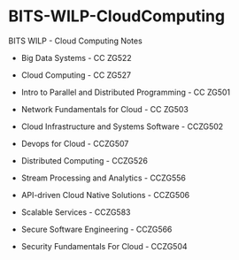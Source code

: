 # BITS-WILP-CloudComputing
BITS WILP - Cloud Computing Notes


- Big Data Systems - CC ZG522
- Cloud Computing - CC ZG527
- Intro to Parallel and Distributed Programming - CC ZG501
- Network Fundamentals for Cloud - CC ZG503

- Cloud Infrastructure and Systems Software - CCZG502
- Devops for Cloud - CCZG507
- Distributed Computing - CCZG526
- Stream Processing and Analytics - CCZG556

- API-driven Cloud Native Solutions - CCZG506
- Scalable Services - CCZG583
- Secure Software Engineering - CCZG566
- Security Fundamentals For Cloud - CCZG504
